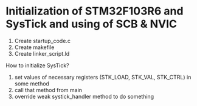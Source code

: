 # Initialization of STM32F103R6 and SysTick and using of SCB & NVIC

1) Create startup_code.c
2) Create makefile
3) Create linker_script.ld

How to initialize SysTick?

1) set values of necessary  registers (STK_LOAD, STK_VAL, STK_CTRL) in some method
2) call that method from main
3) override weak systick_handler method to do something
 